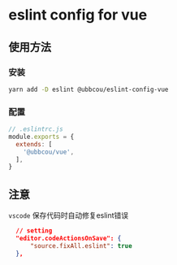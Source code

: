 # eslint config for vue

## 使用方法

### 安装

```bash
yarn add -D eslint @ubbcou/eslint-config-vue
```

### 配置

```js
// .eslintrc.js
module.exports = {
  extends: [
    '@ubbcou/vue',
  ],
}
```

## 注意

`vscode` 保存代码时自动修复eslint错误

```json
  // setting
  "editor.codeActionsOnSave": {
      "source.fixAll.eslint": true
  },
```
